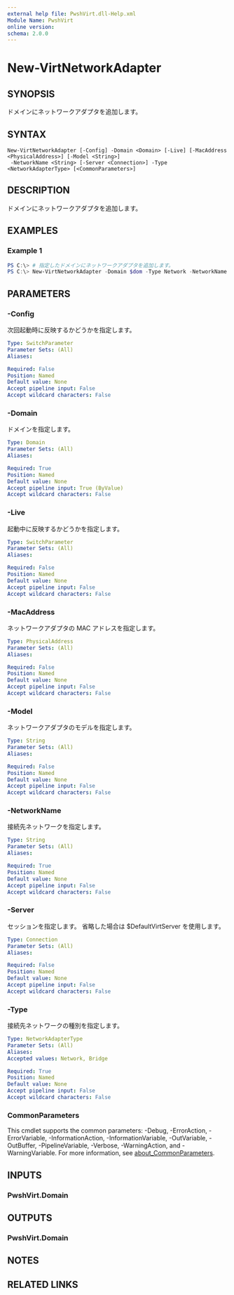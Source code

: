 ```yaml
---
external help file: PwshVirt.dll-Help.xml
Module Name: PwshVirt
online version:
schema: 2.0.0
---
```


# New-VirtNetworkAdapter

## SYNOPSIS
ドメインにネットワークアダプタを追加します。

## SYNTAX

```
New-VirtNetworkAdapter [-Config] -Domain <Domain> [-Live] [-MacAddress <PhysicalAddress>] [-Model <String>]
 -NetworkName <String> [-Server <Connection>] -Type <NetworkAdapterType> [<CommonParameters>]
```

## DESCRIPTION
ドメインにネットワークアダプタを追加します。

## EXAMPLES

### Example 1
```powershell
PS C:\> # 指定したドメインにネットワークアダプタを追加します。
PS C:\> New-VirtNetworkAdapter -Domain $dom -Type Network -NetworkName 'default'
```

## PARAMETERS

### -Config
次回起動時に反映するかどうかを指定します。

```yaml
Type: SwitchParameter
Parameter Sets: (All)
Aliases:

Required: False
Position: Named
Default value: None
Accept pipeline input: False
Accept wildcard characters: False
```

### -Domain
ドメインを指定します。

```yaml
Type: Domain
Parameter Sets: (All)
Aliases:

Required: True
Position: Named
Default value: None
Accept pipeline input: True (ByValue)
Accept wildcard characters: False
```

### -Live
起動中に反映するかどうかを指定します。

```yaml
Type: SwitchParameter
Parameter Sets: (All)
Aliases:

Required: False
Position: Named
Default value: None
Accept pipeline input: False
Accept wildcard characters: False
```

### -MacAddress
ネットワークアダプタの MAC アドレスを指定します。

```yaml
Type: PhysicalAddress
Parameter Sets: (All)
Aliases:

Required: False
Position: Named
Default value: None
Accept pipeline input: False
Accept wildcard characters: False
```

### -Model
ネットワークアダプタのモデルを指定します。

```yaml
Type: String
Parameter Sets: (All)
Aliases:

Required: False
Position: Named
Default value: None
Accept pipeline input: False
Accept wildcard characters: False
```

### -NetworkName
接続先ネットワークを指定します。

```yaml
Type: String
Parameter Sets: (All)
Aliases:

Required: True
Position: Named
Default value: None
Accept pipeline input: False
Accept wildcard characters: False
```

### -Server
セッションを指定します。
省略した場合は $DefaultVirtServer を使用します。

```yaml
Type: Connection
Parameter Sets: (All)
Aliases:

Required: False
Position: Named
Default value: None
Accept pipeline input: False
Accept wildcard characters: False
```

### -Type
接続先ネットワークの種別を指定します。

```yaml
Type: NetworkAdapterType
Parameter Sets: (All)
Aliases:
Accepted values: Network, Bridge

Required: True
Position: Named
Default value: None
Accept pipeline input: False
Accept wildcard characters: False
```

### CommonParameters
This cmdlet supports the common parameters: -Debug, -ErrorAction, -ErrorVariable, -InformationAction, -InformationVariable, -OutVariable, -OutBuffer, -PipelineVariable, -Verbose, -WarningAction, and -WarningVariable. For more information, see [about_CommonParameters](http://go.microsoft.com/fwlink/?LinkID=113216).

## INPUTS

### PwshVirt.Domain

## OUTPUTS

### PwshVirt.Domain

## NOTES

## RELATED LINKS
